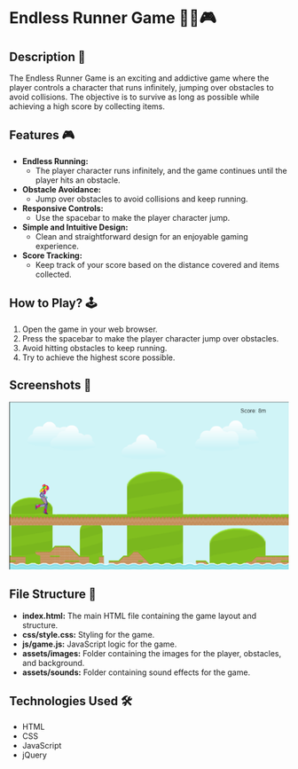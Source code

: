 # Endless Runner Game 🏃‍♂️🎮

## Description 📃
The Endless Runner Game is an exciting and addictive game where the player controls a character that runs infinitely, jumping over obstacles to avoid collisions. The objective is to survive as long as possible while achieving a high score by collecting items.

## Features 🎮
- **Endless Running:**
  - The player character runs infinitely, and the game continues until the player hits an obstacle.
- **Obstacle Avoidance:**
  - Jump over obstacles to avoid collisions and keep running.
- **Responsive Controls:**
  - Use the spacebar to make the player character jump.
- **Simple and Intuitive Design:**
  - Clean and straightforward design for an enjoyable gaming experience.
- **Score Tracking:**
  - Keep track of your score based on the distance covered and items collected.

## How to Play? 🕹️
1. Open the game in your web browser.
2. Press the spacebar to make the player character jump over obstacles.
3. Avoid hitting obstacles to keep running.
4. Try to achieve the highest score possible.

## Screenshots 📸
![Game Screenshot](./assets/images/Endless_Runner.png)
## File Structure 📂
- **index.html:** The main HTML file containing the game layout and structure.
- **css/style.css:** Styling for the game.
- **js/game.js:** JavaScript logic for the game.
- **assets/images:** Folder containing the images for the player, obstacles, and background.
- **assets/sounds:** Folder containing sound effects for the game.

## Technologies Used 🛠️
- HTML
- CSS
- JavaScript
- jQuery
